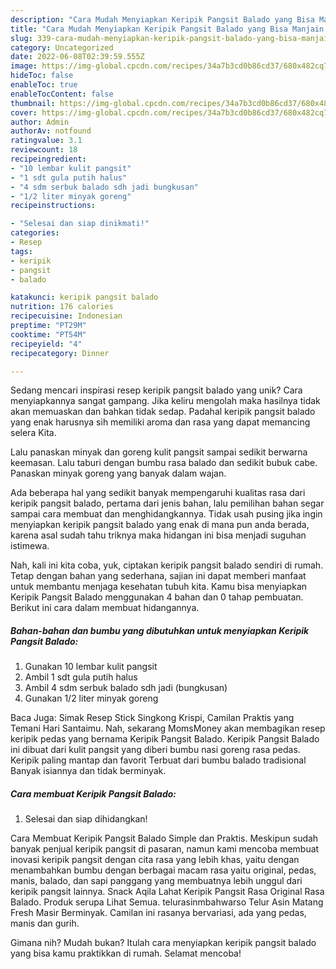 ```yaml
---
description: "Cara Mudah Menyiapkan Keripik Pangsit Balado yang Bisa Manjain Lidah"
title: "Cara Mudah Menyiapkan Keripik Pangsit Balado yang Bisa Manjain Lidah"
slug: 339-cara-mudah-menyiapkan-keripik-pangsit-balado-yang-bisa-manjain-lidah
category: Uncategorized
date: 2022-06-08T02:39:59.555Z
image: https://img-global.cpcdn.com/recipes/34a7b3cd0b86cd37/680x482cq70/keripik-pangsit-balado-foto-resep-utama.jpg
hideToc: false
enableToc: true
enableTocContent: false
thumbnail: https://img-global.cpcdn.com/recipes/34a7b3cd0b86cd37/680x482cq70/keripik-pangsit-balado-foto-resep-utama.jpg
cover: https://img-global.cpcdn.com/recipes/34a7b3cd0b86cd37/680x482cq70/keripik-pangsit-balado-foto-resep-utama.jpg
author: Admin
authorAv: notfound
ratingvalue: 3.1
reviewcount: 18
recipeingredient:
- "10 lembar kulit pangsit"
- "1 sdt gula putih halus"
- "4 sdm serbuk balado sdh jadi bungkusan"
- "1/2 liter minyak goreng"
recipeinstructions:

- "Selesai dan siap dinikmati!"
categories:
- Resep
tags:
- keripik
- pangsit
- balado

katakunci: keripik pangsit balado 
nutrition: 176 calories
recipecuisine: Indonesian
preptime: "PT29M"
cooktime: "PT54M"
recipeyield: "4"
recipecategory: Dinner

---
```





Sedang mencari inspirasi resep keripik pangsit balado yang unik? Cara menyiapkannya sangat gampang. Jika keliru mengolah maka hasilnya tidak akan memuaskan dan bahkan tidak sedap. Padahal keripik pangsit balado yang enak harusnya sih memiliki aroma dan rasa yang dapat memancing selera Kita.





Lalu panaskan minyak dan goreng kulit pangsit sampai sedikit berwarna keemasan. Lalu taburi dengan bumbu rasa balado dan sedikit bubuk cabe. Panaskan minyak goreng yang banyak dalam wajan.

Ada beberapa hal yang sedikit banyak mempengaruhi kualitas rasa dari keripik pangsit balado, pertama dari jenis bahan, lalu pemilihan bahan segar sampai cara membuat dan menghidangkannya. Tidak usah pusing jika ingin menyiapkan keripik pangsit balado yang enak di mana pun anda berada, karena asal sudah tahu triknya maka hidangan ini bisa menjadi suguhan istimewa.






Nah, kali ini kita coba, yuk, ciptakan keripik pangsit balado sendiri di rumah. Tetap dengan bahan yang sederhana, sajian ini dapat memberi manfaat untuk membantu menjaga kesehatan tubuh kita. Kamu bisa menyiapkan Keripik Pangsit Balado menggunakan 4 bahan dan 0 tahap pembuatan. Berikut ini cara dalam membuat hidangannya.

<!--inarticleads1-->

##### Bahan-bahan dan bumbu yang dibutuhkan untuk menyiapkan Keripik Pangsit Balado:

1. Gunakan 10 lembar kulit pangsit
1. Ambil 1 sdt gula putih halus
1. Ambil 4 sdm serbuk balado sdh jadi (bungkusan)
1. Gunakan 1/2 liter minyak goreng


Baca Juga: Simak Resep Stick Singkong Krispi, Camilan Praktis yang Temani Hari Santaimu. Nah, sekarang MomsMoney akan membagikan resep keripik pedas yang bernama Keripik Pangsit Balado. Keripik Pangsit Balado ini dibuat dari kulit pangsit yang diberi bumbu nasi goreng rasa pedas. Keripik paling mantap dan favorit ﻿Terbuat dari bumbu balado tradisional ﻿Banyak isiannya dan tidak berminyak. 

<!--inarticleads2-->

##### Cara membuat Keripik Pangsit Balado:


1. Selesai dan siap dihidangkan!

Cara Membuat Keripik Pangsit Balado Simple dan Praktis. Meskipun sudah banyak penjual keripik pangsit di pasaran, namun kami mencoba membuat inovasi keripik pangsit dengan cita rasa yang lebih khas, yaitu dengan menambahkan bumbu dengan berbagai macam rasa yaitu original, pedas, manis, balado, dan sapi panggang yang membuatnya lebih unggul dari keripik pangsit lainnya. Snack Aqila Lahat Keripik Pangsit Rasa Original Rasa Balado. Produk serupa Lihat Semua. telurasinmbahwarso Telur Asin Matang Fresh Masir Berminyak. Camilan ini rasanya bervariasi, ada yang pedas, manis dan gurih. 

Gimana nih? Mudah bukan? Itulah cara menyiapkan keripik pangsit balado yang bisa kamu praktikkan di rumah. Selamat mencoba!
